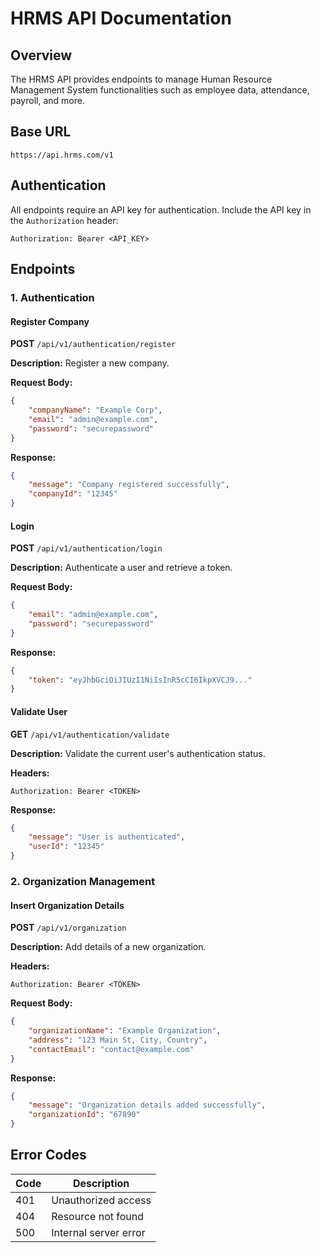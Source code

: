 # HRMS API Documentation

## Overview
The HRMS API provides endpoints to manage Human Resource Management System functionalities such as employee data, attendance, payroll, and more.

## Base URL
```
https://api.hrms.com/v1
```

## Authentication
All endpoints require an API key for authentication. Include the API key in the `Authorization` header:
```
Authorization: Bearer <API_KEY>
```

## Endpoints

### 1. Authentication

#### Register Company
**POST** `/api/v1/authentication/register`

**Description:** Register a new company.

**Request Body:**
```json
{
    "companyName": "Example Corp",
    "email": "admin@example.com",
    "password": "securepassword"
}
```

**Response:**
```json
{
    "message": "Company registered successfully",
    "companyId": "12345"
}
```

#### Login
**POST** `/api/v1/authentication/login`

**Description:** Authenticate a user and retrieve a token.

**Request Body:**
```json
{
    "email": "admin@example.com",
    "password": "securepassword"
}
```

**Response:**
```json
{
    "token": "eyJhbGciOiJIUzI1NiIsInR5cCI6IkpXVCJ9..."
}
```

#### Validate User
**GET** `/api/v1/authentication/validate`

**Description:** Validate the current user's authentication status.

**Headers:**
```
Authorization: Bearer <TOKEN>
```

**Response:**
```json
{
    "message": "User is authenticated",
    "userId": "12345"
}
```

### 2. Organization Management

#### Insert Organization Details
**POST** `/api/v1/organization`

**Description:** Add details of a new organization.

**Headers:**
```
Authorization: Bearer <TOKEN>
```

**Request Body:**
```json
{
    "organizationName": "Example Organization",
    "address": "123 Main St, City, Country",
    "contactEmail": "contact@example.com"
}
```

**Response:**
```json
{
    "message": "Organization details added successfully",
    "organizationId": "67890"
}
```


## Error Codes
| Code | Description          |
|------|----------------------|
| 401  | Unauthorized access  |
| 404  | Resource not found   |
| 500  | Internal server error|

